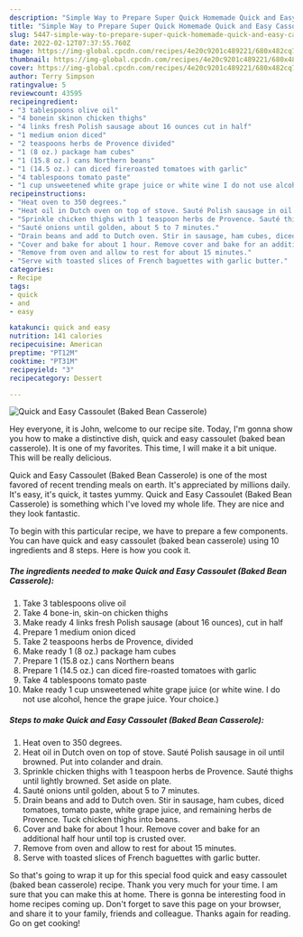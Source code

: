 ```yaml
---
description: "Simple Way to Prepare Super Quick Homemade Quick and Easy Cassoulet (Baked Bean Casserole)"
title: "Simple Way to Prepare Super Quick Homemade Quick and Easy Cassoulet (Baked Bean Casserole)"
slug: 5447-simple-way-to-prepare-super-quick-homemade-quick-and-easy-cassoulet-baked-bean-casserole
date: 2022-02-12T07:37:55.760Z
image: https://img-global.cpcdn.com/recipes/4e20c9201c489221/680x482cq70/quick-and-easy-cassoulet-baked-bean-casserole-recipe-main-photo.jpg
thumbnail: https://img-global.cpcdn.com/recipes/4e20c9201c489221/680x482cq70/quick-and-easy-cassoulet-baked-bean-casserole-recipe-main-photo.jpg
cover: https://img-global.cpcdn.com/recipes/4e20c9201c489221/680x482cq70/quick-and-easy-cassoulet-baked-bean-casserole-recipe-main-photo.jpg
author: Terry Simpson
ratingvalue: 5
reviewcount: 43595
recipeingredient:
- "3 tablespoons olive oil"
- "4 bonein skinon chicken thighs"
- "4 links fresh Polish sausage about 16 ounces cut in half"
- "1 medium onion diced"
- "2 teaspoons herbs de Provence divided"
- "1 (8 oz.) package ham cubes"
- "1 (15.8 oz.) cans Northern beans"
- "1 (14.5 oz.) can diced fireroasted tomatoes with garlic"
- "4 tablespoons tomato paste"
- "1 cup unsweetened white grape juice or white wine I do not use alcohol hence the grape juice Your choice"
recipeinstructions:
- "Heat oven to 350 degrees."
- "Heat oil in Dutch oven on top of stove. Sauté Polish sausage in oil until browned. Put into colander and drain."
- "Sprinkle chicken thighs with 1 teaspoon herbs de Provence. Sauté thighs until lightly browned. Set aside on plate."
- "Sauté onions until golden, about 5 to 7 minutes."
- "Drain beans and add to Dutch oven. Stir in sausage, ham cubes, diced tomatoes, tomato paste, white grape juice, and remaining herbs de Provence. Tuck chicken thighs into beans."
- "Cover and bake for about 1 hour. Remove cover and bake for an additional half hour until top is crusted over."
- "Remove from oven and allow to rest for about 15 minutes."
- "Serve with toasted slices of French baguettes with garlic butter."
categories:
- Recipe
tags:
- quick
- and
- easy

katakunci: quick and easy 
nutrition: 141 calories
recipecuisine: American
preptime: "PT12M"
cooktime: "PT31M"
recipeyield: "3"
recipecategory: Dessert

---
```



![Quick and Easy Cassoulet (Baked Bean Casserole)](https://img-global.cpcdn.com/recipes/4e20c9201c489221/680x482cq70/quick-and-easy-cassoulet-baked-bean-casserole-recipe-main-photo.jpg)

Hey everyone, it is John, welcome to our recipe site. Today, I'm gonna show you how to make a distinctive dish, quick and easy cassoulet (baked bean casserole). It is one of my favorites. This time, I will make it a bit unique. This will be really delicious.



Quick and Easy Cassoulet (Baked Bean Casserole) is one of the most favored of recent trending meals on earth. It's appreciated by millions daily. It's easy, it's quick, it tastes yummy. Quick and Easy Cassoulet (Baked Bean Casserole) is something which I've loved my whole life. They are nice and they look fantastic.


To begin with this particular recipe, we have to prepare a few components. You can have quick and easy cassoulet (baked bean casserole) using 10 ingredients and 8 steps. Here is how you cook it.

<!--inarticleads1-->

##### The ingredients needed to make Quick and Easy Cassoulet (Baked Bean Casserole):

1. Take 3 tablespoons olive oil
1. Take 4 bone-in, skin-on chicken thighs
1. Make ready 4 links fresh Polish sausage (about 16 ounces), cut in half
1. Prepare 1 medium onion diced
1. Take 2 teaspoons herbs de Provence, divided
1. Make ready 1 (8 oz.) package ham cubes
1. Prepare 1 (15.8 oz.) cans Northern beans
1. Prepare 1 (14.5 oz.) can diced fire-roasted tomatoes with garlic
1. Take 4 tablespoons tomato paste
1. Make ready 1 cup unsweetened white grape juice (or white wine. I do not use alcohol, hence the grape juice. Your choice.)




<!--inarticleads2-->

##### Steps to make Quick and Easy Cassoulet (Baked Bean Casserole):

1. Heat oven to 350 degrees.
1. Heat oil in Dutch oven on top of stove. Sauté Polish sausage in oil until browned. Put into colander and drain.
1. Sprinkle chicken thighs with 1 teaspoon herbs de Provence. Sauté thighs until lightly browned. Set aside on plate.
1. Sauté onions until golden, about 5 to 7 minutes.
1. Drain beans and add to Dutch oven. Stir in sausage, ham cubes, diced tomatoes, tomato paste, white grape juice, and remaining herbs de Provence. Tuck chicken thighs into beans.
1. Cover and bake for about 1 hour. Remove cover and bake for an additional half hour until top is crusted over.
1. Remove from oven and allow to rest for about 15 minutes.
1. Serve with toasted slices of French baguettes with garlic butter.




So that's going to wrap it up for this special food quick and easy cassoulet (baked bean casserole) recipe. Thank you very much for your time. I am sure that you can make this at home. There is gonna be interesting food in home recipes coming up. Don't forget to save this page on your browser, and share it to your family, friends and colleague. Thanks again for reading. Go on get cooking!
